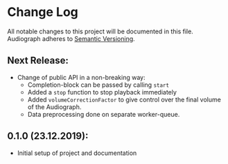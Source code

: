 # Change Log
All notable changes to this project will be documented in this file.
Audiograph adheres to [Semantic Versioning](http://semver.org/).

## Next Release:
- Change of public API in a non-breaking way: 
    - Completion-block can be passed by calling `start`
    - Added a `stop` function to stop playback immediately
    - Added `volumeCorrectionFactor` to give control over the final volume of the Audiograph.
    - Data preprocessing done on separate worker-queue.
    
## 0.1.0 (23.12.2019):
- Initial setup of project and documentation
